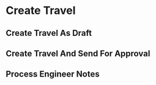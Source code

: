 # Create Travel

## Create Travel As Draft

<api-endpoint openapi-path="../openapi.yaml" endpoint="/api/Travel/create-draft" method="POST"/>

## Create Travel And Send For Approval

<api-endpoint openapi-path="../openapi.yaml" endpoint="/api/Travel/create-and-send" method="POST"/>

## Process Engineer Notes